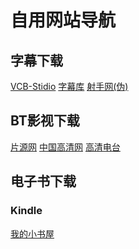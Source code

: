 # 自用网站导航
## 字幕下载
[VCB-Stidio](http:://bbs.vcb-s.com/forum-37-1.html) [字幕库](http://www.zimuku.la/)  [射手网(伪)](https://secure.assrt.net/)
## BT影视下载
[片源网](http://pianyuan.la/) [中国高清网](http://gaoqing.la/) [高清电台](https://gaoqing.fm/)
## 电子书下载
### Kindle
[我的小书屋](http://mebook.cc/)




